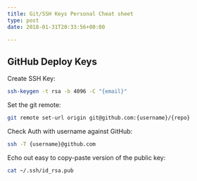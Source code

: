 ```yaml
---
title: Git/SSH Keys Personal Cheat sheet
type: post
date: 2018-01-31T20:33:56+00:00

---
```

## GitHub Deploy Keys

Create SSH Key:

```bash
ssh-keygen -t rsa -b 4096 -C "{email}"
```

Set the git remote:

```bash
git remote set-url origin git@github.com:{username}/{repo}
```

Check Auth with username against GitHub:

```bash
ssh -T {username}@github.com
```

Echo out easy to copy-paste version of the public key:

```bash
cat ~/.ssh/id_rsa.pub
```


